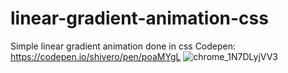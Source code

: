 # linear-gradient-animation-css
Simple linear gradient animation done in css
Codepen: https://codepen.io/shivero/pen/poaMYgL
![chrome_1N7DLyjVV3](https://user-images.githubusercontent.com/19312243/175769356-7d682115-e65d-4e8e-872f-406b66b22f5c.gif)
